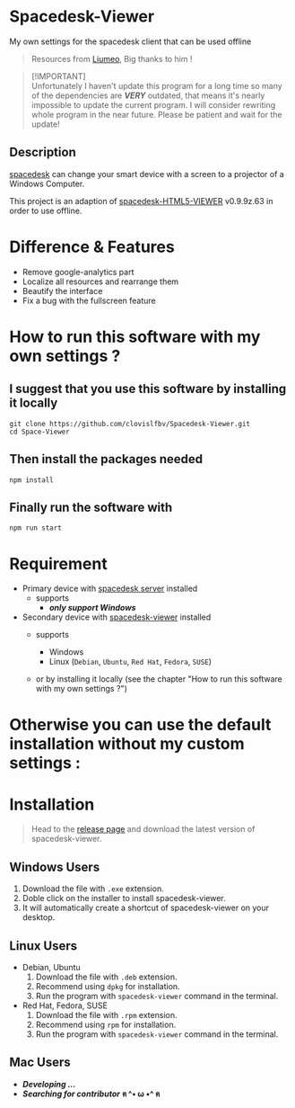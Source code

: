 # Spacedesk-Viewer

My own settings for the spacedesk client that can be used offline

> Resources from [Liumeo](https://github.com/eagleoflqj "Liumeo's github page"),  Big thanks to him !

> [!IMPORTANT]\
> Unfortunately I haven't update this program for a long time so many of the dependencies are ***VERY*** outdated, that means it's nearly impossible to update the current program. I will consider rewriting whole program in the near future. Please be patient and wait for the update!


## Description

[spacedesk](https://spacedesk.net/ "spacedesk.net") can change your smart device with a screen to a projector of a Windows Computer.

This project is an adaption of [spacedesk-HTML5-VIEWER](http://spacedesk.ph/html5viewer/ "spacedesk-HTML5-VIEWER") v0.9.9z.63 in order to use offline.

# Difference & Features

+ Remove google-analytics part
+ Localize all resources and rearrange them
+ Beautify the interface
+ Fix a bug with the fullscreen feature

# How to run this software with my own settings ?
## I suggest that you use this software by installing it locally
```
git clone https://github.com/clovislfbv/Spacedesk-Viewer.git
cd Space-Viewer
```

## Then install the packages needed
```
npm install
```

## Finally run the software with
```
npm run start
```

# Requirement

+ Primary device with [spacedesk server](https://spacedesk.net/#downloads "spacedesk server download page") installed
  + supports
    + ***only support Windows***
+ Secondary device with [spacedesk-viewer](https://github.com/Anonymous-AAAA/Spacedesk-Viewer/releases "spacedesk-viewer release page") installed
  + supports
    + Windows
    + Linux (`Debian`, `Ubuntu`, `Red Hat`, `Fedora`, `SUSE`)
  
  + or by installing it locally (see the chapter "How to run this software with my own settings ?")

# Otherwise you can use the default installation without my custom settings :

# Installation

> Head to the [release page](https://github.com/Anonymous-AAAA/Spacedesk-Viewer/releases "spacedesk-viewer release page") and download the latest version of spacedesk-viewer.

## Windows Users

1. Download the file with `.exe` extension.
2. Doble click on the installer to install spacedesk-viewer.
3. It will automatically create a shortcut of spacedesk-viewer on your desktop.

## Linux Users

+ Debian, Ubuntu
  1. Download the file with `.deb` extension.
  2. Recommend using `dpkg` for installation.
  3. Run the program with `spacedesk-viewer` command in the terminal.
+ Red Hat, Fedora, SUSE
  1. Download the file with `.rpm` extension.
  2. Recommend using `rpm` for installation.
  3. Run the program with `spacedesk-viewer` command in the terminal.

## Mac Users

+ ***Developing ...***
+ ***Searching for contributor*** **ฅ ^• ω •^ ฅ**
